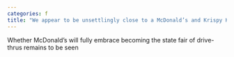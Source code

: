 ```yaml
---
categories: f
title: "We appear to be unsettlingly close to a McDonald’s and Krispy Kreme “doughnut burger” collaboration"
---
```

Whether McDonald’s will fully embrace becoming the state fair of drive-thrus remains to be seen 